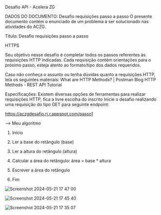 Desafio API - Acelera ZG 

DADOS DO DOCUMENTO: Desafio requisições passo a passo 
	O presente documento contém o enunciado de um problema a ser solucionado nas atividades do ACZG.


Título: Desafio requisições passo a passo 

 HTTPS

Seu objetivo nesse desafio é completar todos os passos referentes às requisições HTTP indicadas. Cada requisição contém orientações para o próximo passo, esteja atento ao formato/tipo dos dados requeridos.

Caso não conheça o assunto ou tenha dúvidas quanto a requisições HTTP, leia os seguintes materiais:
What are HTTP Methods? | Postman Blog 
HTTP Methods - REST API Tutorial 


Especificações:
Existem diversas opções de ferramentas para realizar requisições HTTP, fica a livre escolha do inscrito
Inicie o desafio realizando uma requisição do tipo GET para seguinte endpoint:

https://aczgdesafio.rj.r.appspot.com/passo1

—> Meu algoritmo
1. Início
2. Ler a base do retângulo (base)
3. Ler a altura do retângulo (altura)
4. Calcular a área do retângulo: área = base * altura

5. Escrever a área do retângulo
6. Fim


![Screenshot 2024-05-21 17 47 00](https://github.com/alinemello29/Desafio-Api/assets/109696840/05847d08-4bec-4513-b49f-70e653584427)

![Screenshot 2024-05-21 17 45 40](https://github.com/alinemello29/Desafio-Api/assets/109696840/8cdc0af3-b379-4430-b806-337b11a85f9f)

![Screenshot 2024-05-21 17 35 07](https://github.com/alinemello29/Desafio-Api/assets/109696840/baaf7ebf-e4a8-4518-9a2f-84ad3337fff1)
